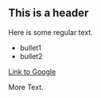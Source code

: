 ## This is a header

Here is some regular text.

 * bullet1
 * bullet2

[Link to Google](http://www.google.com)

More Text.